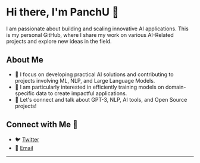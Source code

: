 # Hi there, I'm PanchU 👋

I am passionate about building and scaling innovative AI applications. This is my personal GitHub, where I share my work on various AI-Related projects and explore new ideas in the field.

## About Me
- 🔭 I focus on developing practical AI solutions and contributing to projects involving ML, NLP, and Large Language Models.
- 🌱 I am particularly interested in efficiently training models on domain-specific data to create impactful applications.
- 💬 Let's connect and talk about GPT-3, NLP, AI tools, and Open Source projects!

## Connect with Me 🤝
- 🐦 [Twitter](https://twitter.com/panchananyadav5)
- 📩 [Email](panchananefs@gmail.com)

---
